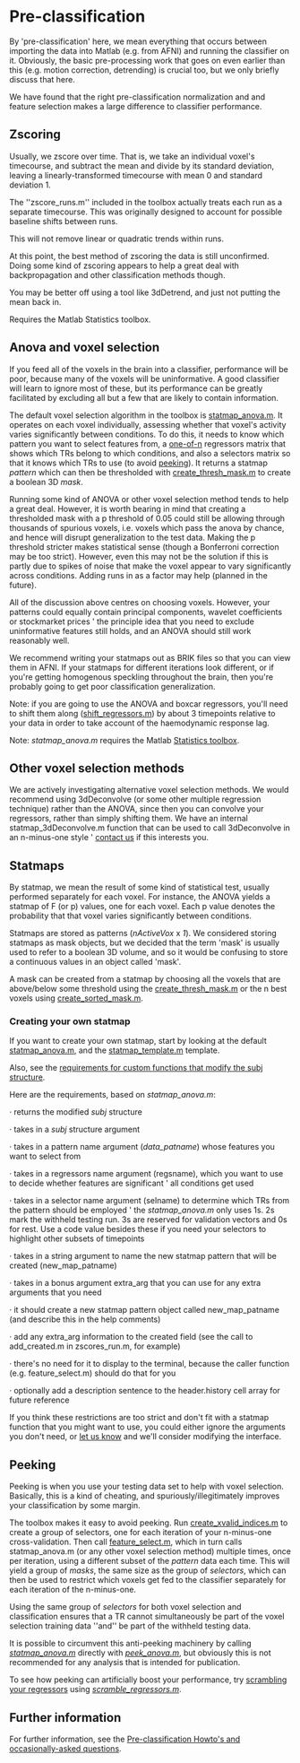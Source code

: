 # Pre-classification #

By 'pre-classification' here, we mean everything that occurs between importing the data into Matlab (e.g. from AFNI) and running the classifier on it. Obviously, the basic pre-processing work that goes on even earlier than this (e.g. motion correction, detrending) is crucial too, but we only briefly discuss that here.

We have found that the right pre-classification normalization and and feature selection makes a large difference to classifier performance.


## Zscoring ##

Usually, we zscore over time. That is, we take an individual voxel's timecourse, and subtract the mean and divide by its standard deviation, leaving a linearly-transformed timecourse with mean 0 and standard deviation 1.

The ''zscore\_runs.m'' included in the toolbox actually treats each run as a separate timecourse. This was originally designed to account for possible baseline shifts between runs.

This will not remove linear or quadratic trends within runs.

At this point, the best method of zscoring the data is still unconfirmed. Doing some kind of zscoring appears to help a great deal with backpropagation and other classification methods though.

You may be better off using a tool like 3dDetrend, and just not putting the mean back in.

Requires the Matlab Statistics toolbox.


## Anova and voxel selection ##

If you feed all of the voxels in the brain into a classifier, performance will be poor, because many of the voxels will be uninformative. A good classifier will learn to ignore most of these, but its performance can be greatly facilitated by excluding all but a few that are likely to contain information.

The default voxel selection algorithm in the toolbox is [statmap\_anova.m](http://code.google.com/p/princeton-mvpa-toolbox/source/browse/trunk/core/preproc/statmap_anova.m). It operates on each voxel individually, assessing whether that voxel's activity varies significantly between conditions. To do this, it needs to know which pattern you want to select features from, a [one-of-n](Glossary#one-of-n.md) regressors matrix that shows which TRs belong to which conditions, and also a selectors matrix so that it knows which TRs to use (to avoid [peeking](Glossary#peeking.md)). It returns a statmap _pattern_ which can then be thresholded with [create\_thresh\_mask.m](http://code.google.com/p/princeton-mvpa-toolbox/source/browse/trunk/core/preproc/create_thresh_mask.m) to create a boolean 3D _mask_.

Running some kind of ANOVA or other voxel selection method tends to help a great deal. However, it is worth bearing in mind that creating a thresholded mask with a p threshold of 0.05 could still be allowing through thousands of spurious voxels, i.e. voxels which pass the anova by chance, and hence will disrupt generalization to the test data. Making the p threshold stricter makes statistical sense (though a Bonferroni correction may be too strict). However, even this may not be the solution if this is partly due to spikes of noise that make the voxel appear to vary significantly across conditions. Adding runs in as a factor may help (planned in the future).

All of the discussion above centres on choosing voxels. However, your patterns could equally contain principal components, wavelet coefficients or stockmarket prices ' the principle idea that you need to exclude uninformative features still holds, and an ANOVA should still work reasonably well.

We recommend writing your statmaps out as BRIK files so that you can view them in AFNI. If your statmaps for different iterations look different, or if you're getting homogenous speckling throughout the brain, then you're probably going to get poor classification generalization.

Note: if you are going to use the ANOVA and boxcar regressors, you'll need to shift them along ([shift\_regressors.m](http://code.google.com/p/princeton-mvpa-toolbox/source/browse/trunk/core/preproc/shift_regressors.m)) by about 3 timepoints relative to your data in order to take account of the haemodynamic response lag.

Note: _statmap\_anova.m_ requires the Matlab [Statistics toolbox](http://www.mathworks.com/products/statistics/).


## Other voxel selection methods ##

We are actively investigating alternative voxel selection methods. We would recommend using 3dDeconvolve (or some other multiple regression technique) rather than the ANOVA, since then you can convolve your regressors, rather than simply shifting them. We have an internal statmap\_3dDeconvolve.m function that can be used to call 3dDeconvolve in an n-minus-one style ' [contact us](ContactDetails.md) if this interests you.


## Statmaps ##

By statmap, we mean the result of some kind of statistical test, usually performed separately for each voxel. For instance, the ANOVA yields a statmap of F (or p) values, one for each voxel. Each p value denotes the probability that that voxel varies significantly between conditions.

Statmaps are stored as patterns (_nActiveVox_ x _1_). We considered storing statmaps as mask objects, but we decided that the term 'mask' is usually used to refer to a boolean 3D volume, and so it would be confusing to store a continuous values in an object called 'mask'.

A mask can be created from a statmap by choosing all the voxels that are above/below some threshold using the [create\_thresh\_mask.m](http://code.google.com/p/princeton-mvpa-toolbox/source/browse/trunk/core/preproc/create_thresh_mask.m) or the n best voxels using [create\_sorted\_mask.m](http://code.google.com/p/princeton-mvpa-toolbox/source/browse/trunk/core/preproc/create_sorted_mask.m).


### Creating your own statmap ###

If you want to create your own statmap, start by looking at the default [statmap\_anova.m](http://code.google.com/p/princeton-mvpa-toolbox/source/browse/trunk/core/preproc/statmap_anova.m), and the [statmap\_template.m](http://code.google.com/p/princeton-mvpa-toolbox/source/browse/trunk/core/template/statmap_template.m) template.

Also, see the [requirements for custom functions that modify the subj structure](#_Requirements_for_custom.md).

Here are the requirements, based on _statmap\_anova.m_:

· returns the modified _subj_ structure

· takes in a _subj_ structure argument

· takes in a pattern name argument (_data\_patname_) whose features you want to select from

· takes in a regressors name argument (regsname), which you want to use to decide whether features are significant ' all conditions get used

· takes in a selector name argument (selname) to determine which TRs from the pattern should be employed ' the _statmap\_anova.m_ only uses 1s. 2s mark the withheld testing run. 3s are reserved for validation vectors and 0s for rest. Use a code value besides these if you need your selectors to highlight other subsets of timepoints

· takes in a string argument to name the new statmap pattern that will be created (new\_map\_patname)

· takes in a bonus argument extra\_arg that you can use for any extra arguments that you need

· it should create a new statmap pattern object called new\_map\_patname (and describe this in the help comments)

· add any extra\_arg information to the created field (see the call to add\_created.m in zscores\_run.m, for example)

· there's no need for it to display to the terminal, because the caller function (e.g. feature\_select.m) should do that for you

· optionally add a description sentence to the header.history cell array for future reference

If you think these restrictions are too strict and don't fit with a statmap function that you might want to use, you could either ignore the arguments you don't need, or [let us know](ContactDetails.md) and we'll consider modifying the interface.


## Peeking ##

Peeking is when you use your testing data set to help with voxel selection. Basically, this is a kind of cheating, and spuriously/illegitimately improves your classification by some margin.

The toolbox makes it easy to avoid peeking. Run [create\_xvalid\_indices.m](http://code.google.com/p/princeton-mvpa-toolbox/source/browse/trunk/core/preproc/create_xvalid_indices.m) to create a group of selectors, one for each iteration of your n-minus-one cross-validation. Then call [feature\_select.m](http://code.google.com/p/princeton-mvpa-toolbox/source/browse/trunk/core/preproc/feature_select.m), which in turn calls statmap\_anova.m (or any other voxel selection method) multiple times, once per iteration, using a different subset of the _pattern_ data each time. This will yield a group of _masks_, the same size as the group of _selectors_, which can then be used to restrict which voxels get fed to the classifier separately for each iteration of the n-minus-one.

Using the same group of _selectors_ for both voxel selection and classification ensures that a TR cannot simultaneously be part of the voxel selection training data ''and'' be part of the withheld testing data.

It is possible to circumvent this anti-peeking machinery by calling _[statmap\_anova.m](http://code.google.com/p/princeton-mvpa-toolbox/source/browse/trunk/core/preproc/statmap_anova.m)_ directly with _[peek\_anova.m](http://code.google.com/p/princeton-mvpa-toolbox/source/browse/trunk/core/preproc/peek_feature_select.m)_, but obviously this is not recommended for any analysis that is intended for publication.

To see how peeking can artificially boost your performance, try [scrambling your regressors](#_Avoiding_spurious_classification.md) using _[scramble\_regressors.m](http://code.google.com/p/princeton-mvpa-toolbox/source/browse/trunk/core/preproc/scramble_regressors.m)_.


## Further information ##

For further information, see the [Pre-classification Howto's and occasionally-asked questions](HowtosPreClassification.md).